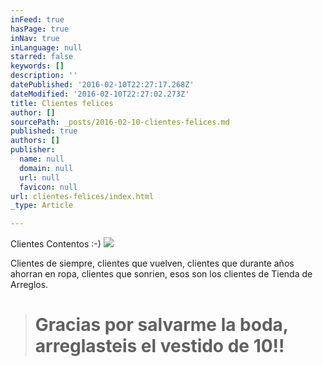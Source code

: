 ```yaml
---
inFeed: true
hasPage: true
inNav: true
inLanguage: null
starred: false
keywords: []
description: ''
datePublished: '2016-02-10T22:27:17.268Z'
dateModified: '2016-02-10T22:27:02.273Z'
title: Clientes felices
author: []
sourcePath: _posts/2016-02-10-clientes-felices.md
published: true
authors: []
publisher:
  name: null
  domain: null
  url: null
  favicon: null
url: clientes-felices/index.html
_type: Article

---
```

Clientes Contentos  :-)
![](https://the-grid-user-content.s3-us-west-2.amazonaws.com/262a929c-8602-4205-98ab-c52c8d1b8691.jpg)

Clientes de siempre, clientes que vuelven, clientes que durante años ahorran en ropa, clientes que sonrien, esos son los clientes de Tienda de Arreglos.

> # Gracias por salvarme la boda, arreglasteis el vestido de 10!!